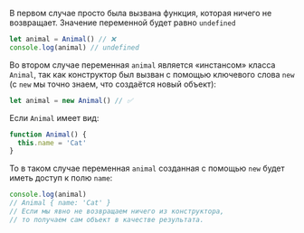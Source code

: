 В первом случае просто была вызвана функция, которая ничего не возвращает. Значение переменной будет равно `undefined`
```js
let animal = Animal() // ❌
console.log(animal) // undefined
```

Во втором случае переменная `animal` является «инстансом» класса `Animal`, так как конструктор был вызван с помощью ключевого слова `new` (c `new` мы точно знаем, что создаётся новый объект):
```js
let animal = new Animal() // ✅
```

Если `Animal` имеет вид:
```js
function Animal() {
  this.name = 'Cat'
}
```
То в таком случае переменная `animal` созданная с помощью `new` будет иметь доступ к полю `name`:
```js
console.log(animal)
// Animal { name: 'Cat' }
// Если мы явно не возвращаем ничего из конструктора,
// то получаем сам объект в качестве результата.
```
